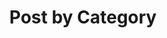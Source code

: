 ---
title: "Post by Category"
layout: categories
permalink: /categories/
author_profile: true
sidebar_main: true
---